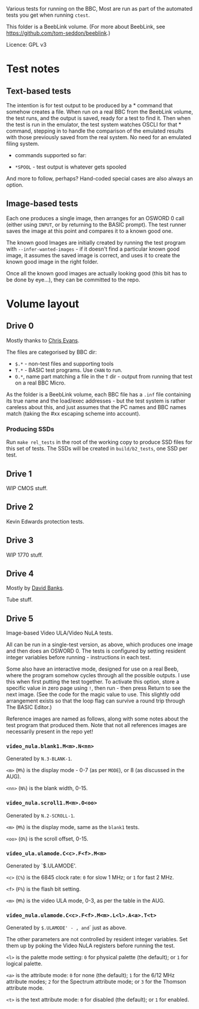 Various tests for running on the BBC, Most are run as part of the
automated tests you get when running `ctest`.

This folder is a BeebLink volume. (For more about BeebLink, see
https://github.com/tom-seddon/beeblink.)

Licence: GPL v3

# Test notes

## Text-based tests

The intention is for test output to be produced by a * command that
somehow creates a file. When run on a real BBC from the BeebLink
volume, the test runs, and the output is saved, ready for a test to
find it. Then when the test is run in the emulator, the test system
watches OSCLI for that * command, stepping in to handle the comparison
of the emulated results with those previously saved from the real
system. No need for an emulated filing system.

* commands supported so far:

* `*SPOOL` - test output is whatever gets spooled

And more to follow, perhaps? Hand-coded special cases are also always
an option.

## Image-based tests

Each one produces a single image, then arranges for an OSWORD 0 call
(either using `INPUT`, or by returning to the BASIC prompt). The test
runner saves the image at this point and compares it to a known good
one.

The known good Images are initially created by running the test
program with `--infer-wanted-images` - if it doesn't find a particular
known good image, it assumes the saved image is correct, and uses it
to create the known good image in the right folder.

Once all the known good images are actually looking good (this bit has
to be done by eye...), they can be committed to the repo.

# Volume layout

## Drive 0

Mostly thanks to [Chris Evans](
https://stardot.org.uk/forums/memberlist.php?mode=viewprofile&u=11307).

The files are categorised by BBC dir:

* `$.*` - non-test files and supporting tools
* `T.*` - BASIC test programs. Use `CHAN` to run.
* `O.*`, name part matching a file in the `T` dir - output from
  running that test on a real BBC Micro.

As the folder is a BeebLink volume, each BBC file has a `.inf` file
containing its true name and the load/exec addresses - but the test
system is rather careless about this, and just assumes that the PC
names and BBC names match (taking the #xx escaping scheme into
account).

### Producing SSDs

Run `make rel_tests` in the root of the working copy to produce SSD
files for this set of tests. The SSDs will be created in
`build/b2_tests`, one SSD per test.

## Drive 1

WIP CMOS stuff.

## Drive 2

Kevin Edwards protection tests.

## Drive 3

WIP 1770 stuff.

## Drive 4

Mostly by [David
Banks](https://www.stardot.org.uk/forums/memberlist.php?mode=viewprofile&u=9657).

Tube stuff.

## Drive 5

Image-based Video ULA/Video NuLA tests.

All can be run in a single-test version, as above, which produces one
image and then does an OSWORD 0. The tests is configured by setting
resident integer variables before running - instructions in each test.

Some also have an interactive mode, designed for use on a real Beeb,
where the program somehow cycles through all the possible outputs. I
use this when first putting the test together. To activate this
option, store a specific value in zero page using `!`, then run - then
press Return to see the next image. (See the code for the magic value
to use. This slightly odd arrangement exists so that the loop flag can
survive a round trip through The BASIC Editor.)

Reference images are named as follows, along with some notes about the
test program that produced them. Note that not all references images
are necessarily present in the repo yet!

### `video_nula.blank1.M<m>.N<nn>`

Generated by `N.3-BLANK-1`.

`<m>` (`M%`) is the display mode - 0-7 (as per `MODE`), or 8 (as
discussed in the AUG).

`<nn>` (`N%`) is the blank width, 0-15.

### `video_nula.scroll1.M<m>.O<oo>`

Generated by `N.2-SCROLL-1`.

`<m>` (`M%`) is the display mode, same as the `blank1` tests.

`<oo>` (`O%`) is the scroll offset, 0-15.

### `video_ula.ulamode.C<c>.F<f>.M<m>`

Generated by `$.ULAMODE'.

`<c>` (`C%`) is the 6845 clock rate: `0` for slow 1 MHz; or `1` for
fast 2 MHz.

`<f>` (`F%`) is the flash bit setting.

`<m>` (`M%`) is the video ULA mode, 0-3, as per the table in the AUG.

### `video_nula.ulamode.C<c>.F<f>.M<m>.L<l>.A<a>.T<t>`

Generated by `$.ULAMODE' - `<c>`, `<f>` and `<m>` just as above.

The other parameters are not controlled by resident integer variables.
Set them up by poking the Video NuLA registers before running the
test.

`<l>` is the palette mode setting: `0` for physical palette (the
default); or `1` for logical palette.

`<a>` is the attribute mode: `0` for none (the default); `1` for the
6/12 MHz attribute modes; `2` for the Spectrum attribute mode; or `3`
for the Thomson attribute mode.

`<t>` is the text attribute mode: `0` for disabled (the default); or
`1` for enabled.
